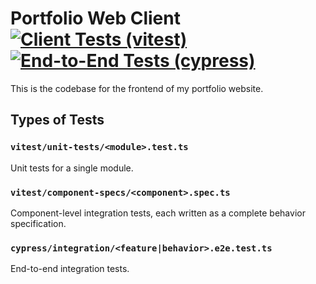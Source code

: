 # Portfolio Web Client <br>[![Client Tests (vitest)](https://github.com/MikeChurvis/mikechurvis.com/workflows/Client%20Tests%20(vitest)/badge.svg)](https://github.com/MikeChurvis/mikechurvis.com/actions/workflows/vitest.yml) [![End-to-End Tests (cypress)](https://github.com/MikeChurvis/mikechurvis.com/workflows/End-to-End%20Tests%20(cypress)/badge.svg)](https://github.com/MikeChurvis/mikechurvis.com/actions/workflows/cypress.yml)

This is the codebase for the frontend of my portfolio website.

## Types of Tests

### `vitest/unit-tests/<module>.test.ts`
Unit tests for a single module.

### `vitest/component-specs/<component>.spec.ts`
Component-level integration tests, each written as a complete behavior specification.

### `cypress/integration/<feature|behavior>.e2e.test.ts`
End-to-end integration tests.
